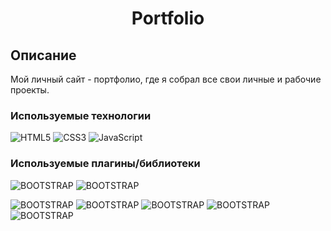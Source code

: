 <h1 align="center">Portfolio</h1>

## Описание
Мой личный сайт - портфолио, где я собрал все свои личные и рабочие проекты. 

### Используемые технологии
![HTML5](https://img.shields.io/badge/-HTML5-black?style=flat-square&logo=html5&logoColor=html)
![CSS3](https://img.shields.io/badge/-CSS3-black?style=flat-square&logo=css3&logoColor=css3)
![JavaScript](https://img.shields.io/badge/-JavaScript-black?style=flat-square&logo=javascript)

### Используемые плагины/библиотеки
![BOOTSTRAP](https://img.shields.io/badge/-BOOTSTRAP-black?style=flat-square&logo=bootstrap&logoColor=bootstrap)
![BOOTSTRAP](https://img.shields.io/badge/-FontAwesome-black?style=flat-square&logo=fontawesome&logoColor=fontawesome)

![BOOTSTRAP](https://img.shields.io/badge/-JQuery-black?style=flat-square&logo=jquery&logoColor=jquery)
![BOOTSTRAP](https://img.shields.io/badge/-Modernizr-black?style=flat-square&logo=modernizr&logoColor=modernizr)
![BOOTSTRAP](https://img.shields.io/badge/-Isotope-black?style=flat-square&logo=isotope&logoColor=isotope)
![BOOTSTRAP](https://img.shields.io/badge/-Lightgallery-black?style=flat-square&logo=lightgallery&logoColor=lightgallery)
![BOOTSTRAP](https://img.shields.io/badge/-MagnificPopup-black?style=flat-square&logo=magnificpopup&logoColor=magnificpopup)
